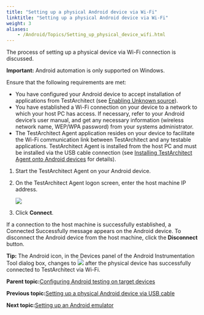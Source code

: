 ```yaml
--- 
title: "Setting up a physical Android device via Wi-Fi"
linktitle: "Setting up a physical Android device via Wi-Fi"
weight: 3
aliases: 
    - /Android/Topics/Setting_up_physical_device_wifi.html
---
```


The process of setting up a physical device via Wi-Fi connection is discussed.

**Important:** Android automation is only supported on Windows.

Ensure that the following requirements are met:

-   You have configured your Android device to accept installation of applications from TestArchitect \(see [Enabling Unknown source](Android_configuring_device.html)\).
-   You have established a Wi-Fi connection on your device to a network to which your host PC has access. If necessary, refer to your Android device’s user manual, and get any necessary information \(wireless network name, WEP/WPA password\) from your systems administrator.
-   The TestArchitect Agent application resides on your device to facilitate the Wi-Fi communication link between TestArchitect and any testable applications. TestArchitect Agent is installed from the host PC and must be installed via the USB cable connection \(see [Installing TestArchitect Agent onto Android devices](Installing_TA_agent.html) for details\).

1.  Start the TestArchitect Agent on your Android device.

2.  On the TestArchitect Agent logon screen, enter the host machine IP address.

    ![](/images//Images/android_1.png)

3.  Click **Connect**.


If a connection to the host machine is successfully established, a Connected Successfully message appears on the Android device. To disconnect the Android device from the host machine, click the **Disconnect** button.

**Tip:** The Android icon, in the Devices panel of the Android Instrumentation Tool dialog box, changes to ![](/images//Images/android_6.png) after the physical device has successfully connected to TestArchitect via Wi-Fi.

**Parent topic:**[Configuring Android testing on target devices](/Android/Topics/Setting_up_installation_target_devices.html)

**Previous topic:**[Setting up a physical Android device via USB cable](/Android/Topics/Setting_up_physical_device_usb.html)

**Next topic:**[Setting up an Android emulator](/Android/Topics/Setting_up_Android_emulator.html)

